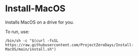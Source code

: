 # Install-MacOS

Installs MacOS on a drive for you.

To run, use:

    /bin/sh -c "$(curl -fsSL https://raw.githubusercontent.com/ProjectZeroDays/Install-MacOS/main/install.sh")

